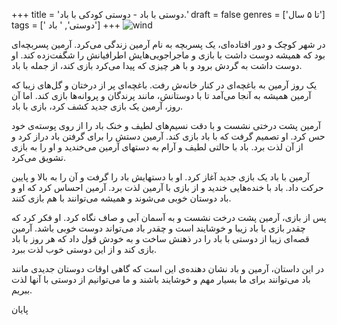 +++
title = 'دوستی با باد - دوستی کودکی با باد.'
draft = false
genres = ['تا ۵ سال']
tags = [' دوستی', ' باد']
+++
![wind](/88.wind.jpg)

در شهر کوچک و دور افتاده‌ای، یک پسربچه به نام آرمین زندگی می‌کرد. آرمین پسربچه‌ای بود که همیشه دوست داشت با بازی و ماجراجویی‌هایش اطرافیانش را شگفت‌زده کند. او دوست داشت به گردش برود و با هر چیزی که پیدا می‌کرد بازی کند، از جمله با باد.

یک روز آرمین به باغچه‌ای در کنار خانه‌ش رفت. باغچه‌ای پر از درختان و گل‌های زیبا که آرمین همیشه به آنجا می‌آمد تا با دوستانش، مانند پرندگان و پروانه‌ها بازی کند. اما آن روز، آرمین یک بازی جدید کشف کرد، بازی با باد.

آرمین پشت درختی نشست و با دقت نسیم‌های لطیف و خنک باد را از روی پوسته‌ی خود حس کرد. او تصمیم گرفت که با باد بازی کند. آرمین دستش را برای گرفتن باد دراز کرد و از آن لذت برد. باد با حالتی لطیف و آرام به دستهای آرمین می‌خندید و او را به بازی تشویق می‌کرد.

آرمین با باد یک بازی جدید آغاز کرد. او با دستهایش باد را گرفت و آن را به بالا و پایین حرکت داد. باد با خنده‌هایی خندید و از بازی با آرمین لذت برد. آرمین احساس کرد که او و باد دوستان خوبی می‌شوند و همیشه می‌توانند با هم بازی کنند.

پس از بازی، آرمین پشت درخت نشست و به آسمان آبی و صاف نگاه کرد. او فکر کرد که چقدر بازی با باد زیبا و خوشایند است و چقدر باد می‌تواند دوست خوبی باشد. آرمین قصه‌ای زیبا از دوستی با باد را در ذهنش ساخت و به خودش قول داد که هر روز با باد بازی کند و از این دوستی خوب لذت ببرد.

در این داستان، آرمین و باد نشان دهنده‌ی این است که گاهی اوقات دوستان جدیدی مانند باد می‌توانند برای ما بسیار مهم و خوشایند باشند و ما می‌توانیم از دوستی با آنها لذت ببریم.

پایان